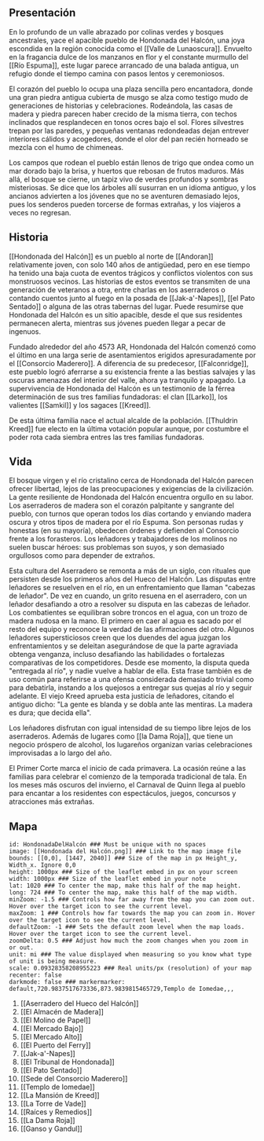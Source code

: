 ## Presentación

En lo profundo de un valle abrazado por colinas verdes y bosques ancestrales, yace el apacible pueblo de Hondonada del Halcón, una joya escondida en la región conocida como el [[Valle de Lunaoscura]]. Envuelto en la fragancia dulce de los manzanos en flor y el constante murmullo del [[Río Espuma]], este lugar parece arrancado de una balada antigua, un refugio donde el tiempo camina con pasos lentos y ceremoniosos.

El corazón del pueblo lo ocupa una plaza sencilla pero encantadora, donde una gran piedra antigua cubierta de musgo se alza como testigo mudo de generaciones de historias y celebraciones. Rodeándola, las casas de madera y piedra parecen haber crecido de la misma tierra, con techos inclinados que resplandecen en tonos ocres bajo el sol. Flores silvestres trepan por las paredes, y pequeñas ventanas redondeadas dejan entrever interiores cálidos y acogedores, donde el olor del pan recién horneado se mezcla con el humo de chimeneas.

Los campos que rodean el pueblo están llenos de trigo que ondea como un mar dorado bajo la brisa, y huertos que rebosan de frutos maduros. Más allá, el bosque se cierne, un tapiz vivo de verdes profundos y sombras misteriosas. Se dice que los árboles allí susurran en un idioma antiguo, y los ancianos advierten a los jóvenes que no se aventuren demasiado lejos, pues los senderos pueden torcerse de formas extrañas, y los viajeros a veces no regresan.

## Historia
[[Hondonada del Halcón]] es un pueblo al norte de [[Andoran]] relativamente joven, con solo 140 años de antigüedad, pero en ese tiempo ha tenido una baja cuota de eventos trágicos y conflictos violentos con sus monstruosos vecinos. Las historias de estos eventos se transmiten de una generación de veteranos a otra, entre charlas en los aserraderos o contando cuentos junto al fuego en la posada de [[Jak-a'-Napes]], [[el Pato Sentado]] o alguna de las otras tabernas del lugar. Puede resumirse que Hondonada del Halcón es un sitio apacible, desde el que sus residentes permanecen alerta, mientras sus jóvenes pueden llegar a pecar de ingenuos.

Fundado alrededor del año 4573 AR, Hondonada del Halcón comenzó como el último en una larga serie de asentamientos erigidos apresuradamente por el [[Consorcio Maderero]]. A diferencia de su predecesor, [[Falconridge]], este pueblo logró aferrarse a su existencia frente a las bestias salvajes y las oscuras amenazas del interior del valle, ahora ya tranquilo y apagado. La supervivencia de Hondonada del Halcón es un testimonio de la férrea determinación de sus tres familias fundadoras: el clan [[Larko]], los valientes [[Samkil]] y los sagaces [[Kreed]]. 

De esta última familia nace el actual alcalde de la población. [[Thuldrin Kreed]] fue electo en la última votación popular aunque, por costumbre el poder rota cada siembra entres las tres familias fundadoras.

## Vida

El bosque virgen y el río cristalino cerca de Hondonada del Halcón parecen ofrecer libertad, lejos de las preocupaciones y exigencias de la civilización. La gente resiliente de Hondonada del Halcón encuentra orgullo en su labor. Los aserraderos de madera son el corazón palpitante y sangrante del pueblo, con turnos que operan todos los días cortando y enviando madera oscura y otros tipos de madera por el río Espuma. Son personas rudas y honestas (en su mayoría), obedecen órdenes y defienden al Consorcio frente a los forasteros. Los leñadores y trabajadores de los molinos no suelen buscar héroes: sus problemas son suyos, y son demasiado orgullosos como para depender de extraños.

Esta cultura del Aserradero se remonta a más de un siglo, con rituales que persisten desde los primeros años del Hueco del Halcón. Las disputas entre leñadores se resuelven en el río, en un enfrentamiento que llaman "cabezas de leñador". De vez en cuando, un grito resuena en el aserradero, con un leñador desafiando a otro a resolver su disputa en las cabezas de leñador. Los combatientes se equilibran sobre troncos en el agua, con un trozo de madera nudosa en la mano. El primero en caer al agua es sacado por el resto del equipo y reconoce la verdad de las afirmaciones del otro. Algunos leñadores supersticiosos creen que los duendes del agua juzgan los enfrentamientos y se deleitan asegurándose de que la parte agraviada obtenga venganza, incluso desafiando las habilidades o fortalezas comparativas de los competidores. Desde ese momento, la disputa queda "entregada al río", y nadie vuelve a hablar de ella. Esta frase también es de uso común para referirse a una ofensa considerada demasiado trivial como para debatirla, instando a los quejosos a entregar sus quejas al río y seguir adelante. El viejo Kreed aprueba esta justicia de leñadores, citando el antiguo dicho: "La gente es blanda y se dobla ante las mentiras. La madera es dura; que decida ella".

Los leñadores disfrutan con igual intensidad de su tiempo libre lejos de los aserraderos. Además de lugares como [[la Dama Roja]], que tiene un negocio próspero de alcohol, los lugareños organizan varias celebraciones improvisadas a lo largo del año. 

El Primer Corte marca el inicio de cada primavera. La ocasión reúne a las familias para celebrar el comienzo de la temporada tradicional de tala. En los meses más oscuros del invierno, el Carnaval de Quinn llega al pueblo para encantar a los residentes con espectáculos, juegos, concursos y atracciones más extrañas.

## Mapa


```leaflet  
id: HondonadaDelHalcón ### Must be unique with no spaces  
image: [[Hondonada del Halcón.png]] ### Link to the map image file  
bounds: [[0,0], [1447, 2040]] ### Size of the map in px Height_y, Width_x. Ignore 0,0  
height: 1000px ### Size of the leaflet embed in px on your screen  
width: 1000px ### Size of the leaflet embed in your note  
lat: 1020 ### To center the map, make this half of the map height.  
long: 724 ### To center the map, make this half of the map width.  
minZoom: -1.5 ### Controls how far away from the map you can zoom out. Hover over the target icon to see the current level.  
maxZoom: 1 ### Controls how far towards the map you can zoom in. Hover over the target icon to see the current level.  
defaultZoom: -1 ### Sets the default zoom level when the map loads. Hover over the target icon to see the current level.  
zoomDelta: 0.5 ### Adjust how much the zoom changes when you zoom in or out.  
unit: mi ### The value displayed when measuring so you know what type of unit is being measure.  
scale: 0.09328358208955223 ### Real units/px (resolution) of your map  
recenter: false  
darkmode: false ### markermarker: default,720.9837517673336,873.9839815465729,Templo de Iomedae,,,

```

1. [[Aserradero del Hueco del Halcón]]
2. [[El Almacén de Madera]]
3. [[El Molino de Papel]]
4. [[El Mercado Bajo]]
5. [[El Mercado Alto]]
6. [[El Puerto del Ferry]]
7. [[Jak-a'-Napes]]
8. [[El Tribunal de Hondonada]]
9. [[El Pato Sentado]]
10. [[Sede del Consorcio Maderero]]
11. [[Templo de Iomedae]]
12. [[La Mansión de Kreed]]
13. [[La Torre de Vade]]
14. [[Raíces y Remedios]]
15. [[La Dama Roja]]
16. [[Ganso y Gandul]]